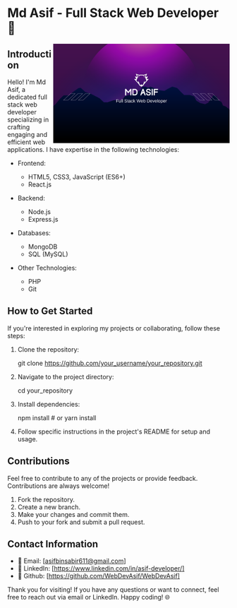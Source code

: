# Md Asif - Full Stack Web Developer 🚀

<img align="right" alt="Coding" width="400" src="banner.png">

## Introduction

Hello! I'm Md Asif, a dedicated full stack web developer specializing in crafting engaging and efficient web applications. I have expertise in the following technologies:

- Frontend:

  - HTML5, CSS3, JavaScript (ES6+)
  - React.js

- Backend:

  - Node.js
  - Express.js

- Databases:

  - MongoDB
  - SQL (MySQL)

- Other Technologies:
  - PHP
  - Git

## How to Get Started

If you're interested in exploring my projects or collaborating, follow these steps:

1. Clone the repository:

   git clone https://github.com/your_username/your_repository.git

2. Navigate to the project directory:

   cd your_repository

3. Install dependencies:

   npm install # or yarn install

4. Follow specific instructions in the project's README for setup and usage.

## Contributions

Feel free to contribute to any of the projects or provide feedback. Contributions are always welcome!

1. Fork the repository.
2. Create a new branch.
3. Make your changes and commit them.
4. Push to your fork and submit a pull request.

## Contact Information

- 📧 Email: [asifbinsabir611@gmail.com]
- 🔗 LinkedIn: [https://www.linkedin.com/in/asif-developer/]
- 🔗 Github: [https://github.com/WebDevAsif/WebDevAsif]

Thank you for visiting! If you have any questions or want to connect, feel free to reach out via email or LinkedIn. Happy coding! 🌐
